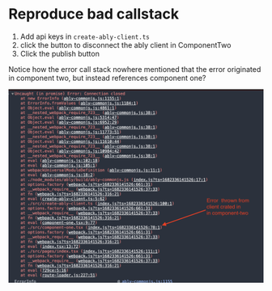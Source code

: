# Reproduce bad callstack

1. Add api keys in `create-ably-client.ts`
2. click the button to disconnect the ably client in ComponentTwo
3. Click the publish button

Notice how the error call stack nowhere mentioned that the error originated in component two, but instead references component one?

![screen shot](./screenshot.png)
